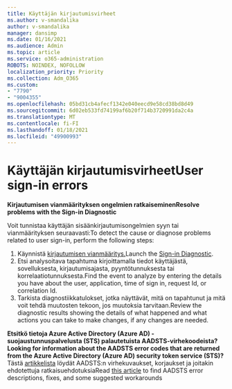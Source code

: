 ```yaml
---
title: Käyttäjän kirjautumisvirheet
ms.author: v-smandalika
author: v-smandalika
manager: dansimp
ms.date: 01/16/2021
ms.audience: Admin
ms.topic: article
ms.service: o365-administration
ROBOTS: NOINDEX, NOFOLLOW
localization_priority: Priority
ms.collection: Adm_O365
ms.custom:
- "7790"
- "9004355"
ms.openlocfilehash: 05bd31cb4afecf1342e040eecd9e58cd38bd8d49
ms.sourcegitcommit: 6d02eb533fd74199af6b20f714b3720991da2c4a
ms.translationtype: MT
ms.contentlocale: fi-FI
ms.lasthandoff: 01/18/2021
ms.locfileid: "49900993"
---
```

# <a name="user-sign-in-errors"></a><span data-ttu-id="74d0b-102">Käyttäjän kirjautumisvirheet</span><span class="sxs-lookup"><span data-stu-id="74d0b-102">User sign-in errors</span></span>

<span data-ttu-id="74d0b-103">**Kirjautumisen vianmäärityksen ongelmien ratkaiseminen**</span><span class="sxs-lookup"><span data-stu-id="74d0b-103">**Resolve problems with the Sign-in Diagnostic**</span></span>

<span data-ttu-id="74d0b-104">Voit tunnistaa käyttäjän sisäänkirjautumisongelmien syyn tai vianmäärityksen seuraavasti:</span><span class="sxs-lookup"><span data-stu-id="74d0b-104">To detect the cause or diagnose problems related to user sign-in, perform the following steps:</span></span>

1. <span data-ttu-id="74d0b-105">Käynnistä [kirjautumisen vianmääritys.](https://ms.portal.azure.com/#blade/Microsoft_AAD_IAM/ActiveDirectoryMenuBlade/diagnose/symptomId/ms_aad_dxp_signin_caDiagnoseAndSolveSummarySymptom)</span><span class="sxs-lookup"><span data-stu-id="74d0b-105">Launch the [Sign-in Diagnostic](https://ms.portal.azure.com/#blade/Microsoft_AAD_IAM/ActiveDirectoryMenuBlade/diagnose/symptomId/ms_aad_dxp_signin_caDiagnoseAndSolveSummarySymptom).</span></span>
2. <span data-ttu-id="74d0b-106">Etsi analysoitava tapahtuma kirjoittamalla tiedot käyttäjästä, sovelluksesta, kirjautumisajasta, pyyntötunnuksesta tai korrelaatiotunnuksesta.</span><span class="sxs-lookup"><span data-stu-id="74d0b-106">Find the event to analyze by entering the details you have about the user, application, time of sign in, request Id, or correlation Id.</span></span>
3. <span data-ttu-id="74d0b-107">Tarkista diagnostiikkatulokset, jotka näyttävät, mitä on tapahtunut ja mitä voit tehdä muutosten tekoon, jos muutoksia tarvitaan.</span><span class="sxs-lookup"><span data-stu-id="74d0b-107">Review the diagnostic results showing the details of what happened and what actions you can take to make changes, if any changes are needed.</span></span>

<span data-ttu-id="74d0b-108">**Etsitkö tietoja Azure Active Directory (Azure AD) -suojaustunnuspalvelusta (STS) palautetuista AADSTS-virhekoodeista?**</span><span class="sxs-lookup"><span data-stu-id="74d0b-108">**Looking for information about the AADSTS error codes that are returned from the Azure Active Directory (Azure AD) security token service (STS)?**</span></span> <span data-ttu-id="74d0b-109">Tästä [artikkelista](https://docs.microsoft.com/azure/active-directory/develop/reference-aadsts-error-codes) löydät AADSTS:n virhekuvaukset, korjaukset ja joitakin ehdotettuja ratkaisuehdotuksia</span><span class="sxs-lookup"><span data-stu-id="74d0b-109">Read [this article](https://docs.microsoft.com/azure/active-directory/develop/reference-aadsts-error-codes) to find AADSTS error descriptions, fixes, and some suggested workarounds</span></span>